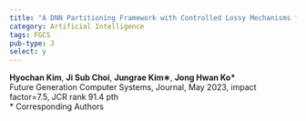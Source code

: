 ```yaml
---
title: "A DNN Partitioning Framework with Controlled Lossy Mechanisms for Edge-Cloud Collaborative Intelligence"
category: Artificial Intelligence
tags: FGCS
pub-type: J
select: y
---
```


**Hyochan Kim**, **Ji Sub Choi**, **Jungrae Kim∗**, **Jong Hwan Ko\*** <br>
Future Generation Computer Systems, Journal, May 2023, impact factor=7.5, JCR rank 91.4 pth <br>
\* Corresponding Authors
